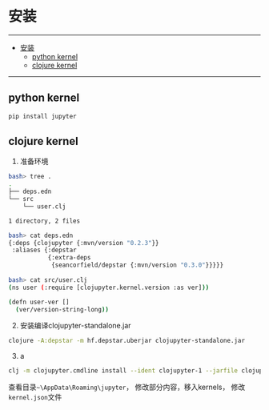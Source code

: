 # 安装

------

- [安装](#安装)
  - [python kernel](#python-kernel)
  - [clojure kernel](#clojure-kernel)

------

## python kernel

``` sh
pip install jupyter
```


## clojure kernel

1. 准备环境

``` sh
bash> tree .
.
├── deps.edn
└── src
    └── user.clj

1 directory, 2 files

bash> cat deps.edn
{:deps {clojupyter {:mvn/version "0.2.3"}}
 :aliases {:depstar
           {:extra-deps
            {seancorfield/depstar {:mvn/version "0.3.0"}}}}}
            
bash> cat src/user.clj
(ns user (:require [clojupyter.kernel.version :as ver]))

(defn user-ver []
  (ver/version-string-long))
```

2. 安装编译clojupyter-standalone.jar

``` sh
clojure -A:depstar -m hf.depstar.uberjar clojupyter-standalone.jar
```

3. a

``` sh
clj -m clojupyter.cmdline install --ident clojupyter-1 --jarfile clojupyter-standalone.jar
```

查看目录`~\AppData\Roaming\jupyter`， 修改部分内容，移入kernels， 修改`kernel.json`文件
